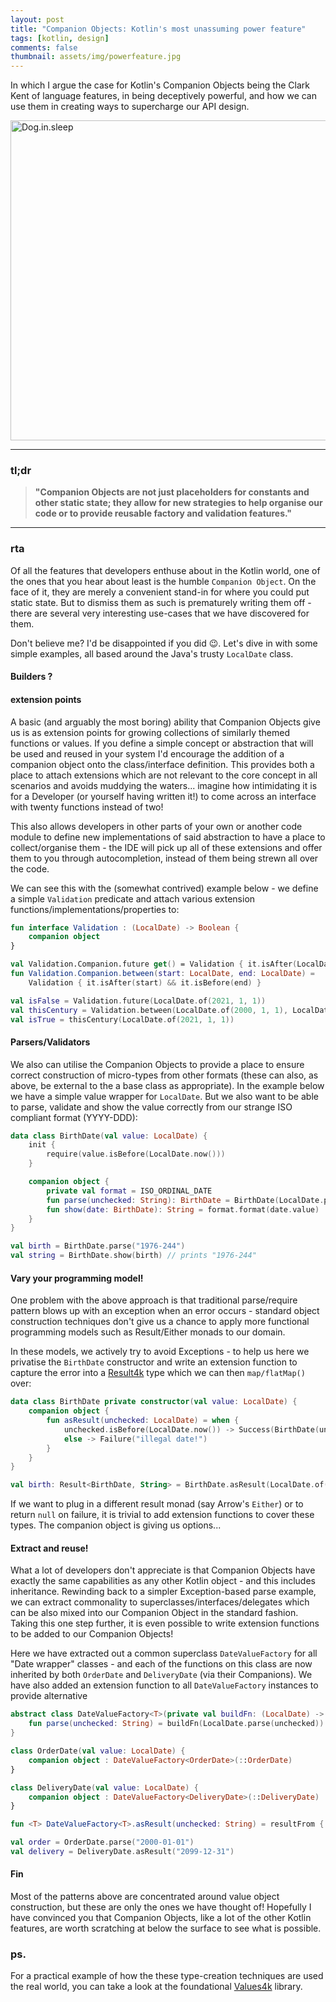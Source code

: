 ```yaml
---
layout: post 
title: "Companion Objects: Kotlin's most unassuming power feature"
tags: [kotlin, design]
comments: false
thumbnail: assets/img/powerfeature.jpg
---
```


In which I argue the case for Kotlin's Companion Objects being the Clark Kent of language features, in being deceptively
powerful, and how we can use them in creating ways to supercharge our API design.

<a title="Image by Nicole Köhler from Pixabay"
href="https://pixabay.com/photos/power-lines-fields-sunset-twilight-532720"><img width="512" alt="Dog.in.sleep" src="
../../../assets/img/powerfeature.jpg"></a>

<hr/>

### tl;dr

> **"Companion Objects are not just placeholders for constants and other static state; they allow for new strategies to help organise our code or to provide reusable factory and validation features."**

<hr/>

### rta
Of all the features that developers enthuse about in the Kotlin world, one of the ones that you hear about least is the
humble `Companion Object`. On the face of it, they are merely a convenient stand-in for where you could put static state.
But to dismiss them as such is prematurely writing them off - there are several very interesting use-cases that we have
discovered for them.

Don't believe me? I'd be disappointed if you did 😉. Let's dive in with some simple examples, all based around the Java's
trusty `LocalDate` class.

#### Builders ?

#### extension points

A basic (and arguably the most boring) ability that Companion Objects give us is as extension points for growing
collections of similarly themed functions or values. If you define a simple concept or abstraction that will be used and
reused in your system I'd encourage the addition of a companion object onto the class/interface definition. This
provides both a place to attach extensions which are not relevant to the core concept in all scenarios and avoids
muddying the waters... imagine how intimidating it is for a Developer (or yourself having written it!) to come across an
interface with twenty functions instead of two!

This also allows developers in other parts of your own or another code module to define new implementations of said
abstraction to have a place to collect/organise them - the IDE will pick up all of these extensions and offer them to
you through autocompletion, instead of them being strewn all over the code.

We can see this with the (somewhat contrived) example below - we define a simple `Validation` predicate and attach
various extension functions/implementations/properties to:

```kotlin
fun interface Validation : (LocalDate) -> Boolean {
    companion object
}

val Validation.Companion.future get() = Validation { it.isAfter(LocalDate.now()) }
fun Validation.Companion.between(start: LocalDate, end: LocalDate) =
    Validation { it.isAfter(start) && it.isBefore(end) }

val isFalse = Validation.future(LocalDate.of(2021, 1, 1))
val thisCentury = Validation.between(LocalDate.of(2000, 1, 1), LocalDate.of(2099, 12, 31))
val isTrue = thisCentury(LocalDate.of(2021, 1, 1))
```

#### Parsers/Validators
We also can utilise the Companion Objects to provide a place to ensure correct construction of micro-types from other
formats (these can also, as above, be external to the a base class as appropriate). In the example below we have a
simple value wrapper for `LocalDate`. But we also want to be able to parse, validate and show the value correctly from our
strange ISO compliant format (YYYY-DDD):

```kotlin
data class BirthDate(val value: LocalDate) {
    init {
        require(value.isBefore(LocalDate.now()))
    }

    companion object {
        private val format = ISO_ORDINAL_DATE
        fun parse(unchecked: String): BirthDate = BirthDate(LocalDate.parse(unchecked, format))
        fun show(date: BirthDate): String = format.format(date.value)
    }
}

val birth = BirthDate.parse("1976-244")
val string = BirthDate.show(birth) // prints "1976-244"
```

#### Vary your programming model!
One problem with the above approach is that traditional parse/require pattern blows up with an exception when an error
occurs - standard object construction techniques don't give us a chance to apply more functional programming models such
as Result/Either monads to our domain.

In these models, we actively try to avoid Exceptions - to help us here we privatise the `BirthDate` constructor and write an extension function to capture the error into a [Result4k](https://github.com/fork-handles/forkhandles/tree/trunk/result4k) type which we can then `map/flatMap()` over:

```kotlin
data class BirthDate private constructor(val value: LocalDate) {
    companion object {
        fun asResult(unchecked: LocalDate) = when {
            unchecked.isBefore(LocalDate.now()) -> Success(BirthDate(unchecked))
            else -> Failure("illegal date!")
        }
    }
}

val birth: Result<BirthDate, String> = BirthDate.asResult(LocalDate.of(1999, 12, 31))
```

If we want to plug in a different result monad (say Arrow's `Either`) or to return `null` on failure, it is trivial to add extension functions to cover these types. The companion object is giving us options...

#### Extract and reuse!
What a lot of developers don't appreciate is that Companion Objects have exactly the same capabilities as any other Kotlin object - and this includes inheritance. Rewinding back to a simpler Exception-based parse example, we can extract commonality to superclasses/interfaces/delegates which can be also mixed into our Companion Object in the standard fashion. Taking this one step further, it is even possible to write extension functions to be added to our Companion Objects!

Here we have extracted out a common superclass `DateValueFactory` for all "Date wrapper" classes - and each of the functions on this class are now inherited by both `OrderDate` and `DeliveryDate` (via their Companions). We have also added an extension function to all `DateValueFactory` instances to provide alternative  

```kotlin
abstract class DateValueFactory<T>(private val buildFn: (LocalDate) -> T) {
    fun parse(unchecked: String) = buildFn(LocalDate.parse(unchecked))
}

class OrderDate(val value: LocalDate) {
    companion object : DateValueFactory<OrderDate>(::OrderDate)
}

class DeliveryDate(val value: LocalDate) {
    companion object : DateValueFactory<DeliveryDate>(::DeliveryDate)
}

fun <T> DateValueFactory<T>.asResult(unchecked: String) = resultFrom { parse(unchecked) }

val order = OrderDate.parse("2000-01-01")
val delivery = DeliveryDate.asResult("2099-12-31")
```

#### Fin
Most of the patterns above are concentrated around value object construction, but these are only the ones we have thought of! Hopefully I have convinced you that Companion Objects, like a lot of the other Kotlin features, are worth scratching at below the surface to see what is possible.

### ps.
For a practical example of how the these type-creation techniques are used the real world, you can take a look at the foundational [Values4k](https://github.com/fork-handles/forkhandles/tree/trunk/values4k) library.
